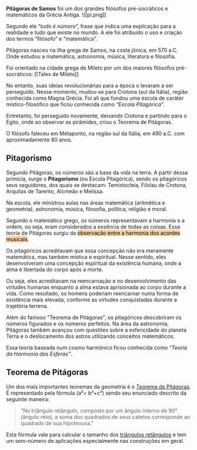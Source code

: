 **Pitágoras de Samos** foi um dos grandes filósofos pré-socráticos e matemáticos da Grécia Antiga.
![[pi.png]]


Segundo ele “_tudo é número_”, frase que indica uma explicação para a realidade e tudo que existe no mundo. A ele foi atribuído o uso e criação dos termos “filósofo” e “matemática”.

Pitágoras nasceu na ilha grega de Samos, na costa jônica, em 570 a.C. Onde estudou a matemática, astronomia, música, literatura e filosofia.

Foi orientado na cidade grega de Mileto por um dos maiores filósofos pré-socráticos: [[Tales de Mileto]]

No entanto, suas ideias revolucionárias para a época o levaram a ser perseguido. Nesse momento, mudou-se para Crotona (sul da Itália), região conhecida como Magna Grécia. Foi ali que fundou uma escola de caráter místico-filosófico que ficou conhecida como _“Escola Pitagórica”._

Entretanto, foi perseguido novamente, deixando Crotona e partindo para o Egito, onde ao observar as pirâmides, criou o Teorema de Pitágoras.

O filósofo faleceu em Metaponto, na região sul da Itália, em 490 a.C. com aproximadamente 80 anos.

## Pitagorismo

Segundo Pitágoras, os números são a base da vida na terra. A partir dessa primícia, surge o **Pitagorismo** (ou Escola Pitagórica), sendo os pitagóricos seus seguidores, dos quais se destacam: Temistocleia, Filolau de Crotona, Arquitas de Tarento, Alcmeão e Melissa.

Na escola, ele ministrou aulas nas áreas matemática (aritmética e geometria), astronomia, música, filosofia, política, religião e moral.

Segundo o matemático grego, os números representavam a harmonia e a ordem, ou seja, eram considerados a essência de todas as coisas. Essa teoria de Pitágoras surgiu da <mark style="background: #FFB86CA6;">observação entre a harmonia dos acordes musicais</mark>.

Os pitagóricos acreditavam que essa concepção não era meramente matemática, mas também mística e espiritual. Nesse sentido, eles desenvolveram uma concepção espiritual da existência humana, onde a alma é libertada do corpo após a morte.

Ou seja, eles acreditavam na reencarnação e no desenvolvimento das virtudes humanas enquanto a alma estava aprisionada ao corpo durante a vida. Como resultado, os homens poderiam reencarnar numa forma de existência mais elevada, conforme as virtudes conquistadas durante a trajetória terrena.

Além do famoso "Teorema de Pitágoras", os pitagóricos descobriram os números figurados e os números perfeitos. Na área da astronomia, Pitágoras também avançou com questões sobre a esfericidade do planeta Terra e o deslocamento dos astros utilizando conceitos matemáticos.

Essa teoria baseada num cosmo harmônico ficou conhecida como _“Teoria da Harmonia das Esferas”_.

## Teorema de Pitágoras

Um dos mais importantes teoremas da geometria é o [Teorema de Pitágoras](https://www.todamateria.com.br/teorema-de-pitagoras/). É representado pela fórmula (a²= b²+c²) sendo seu enunciado descrito da seguinte maneira:

> “No triângulo retângulo, composto por um ângulo interno de 90° (ângulo reto), a soma dos quadrados de seus catetos corresponde ao quadrado de sua hipotenusa.”

Esta fórmula vale para calcular o tamanho dos [triângulos retângulos](https://www.todamateria.com.br/triangulo-retangulo/) e tem um sem-número de aplicações especialmente nas construções em geral.